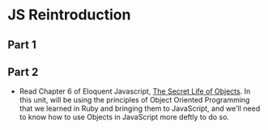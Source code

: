 # JS Reintroduction

## Part 1

## Part 2
- Read Chapter 6 of Eloquent Javascript, [The Secret Life of Objects](http://eloquentjavascript.net/06_object.html). In this unit, will be using the principles of Object Oriented Programming that we learned in Ruby and bringing them to JavaScript, and we'll need to know how to use Objects in JavaScript more deftly to do so.
